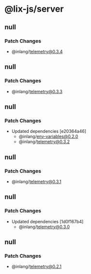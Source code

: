 # @lix-js/server

## null

### Patch Changes

- @inlang/telemetry@0.3.4

## null

### Patch Changes

- @inlang/telemetry@0.3.3

## null

### Patch Changes

- Updated dependencies [e20364a46]
  - @inlang/env-variables@0.2.0
  - @inlang/telemetry@0.3.2

## null

### Patch Changes

- @inlang/telemetry@0.3.1

## null

### Patch Changes

- Updated dependencies [1d0f167b4]
  - @inlang/telemetry@0.3.0

## null

### Patch Changes

- @inlang/telemetry@0.2.1
